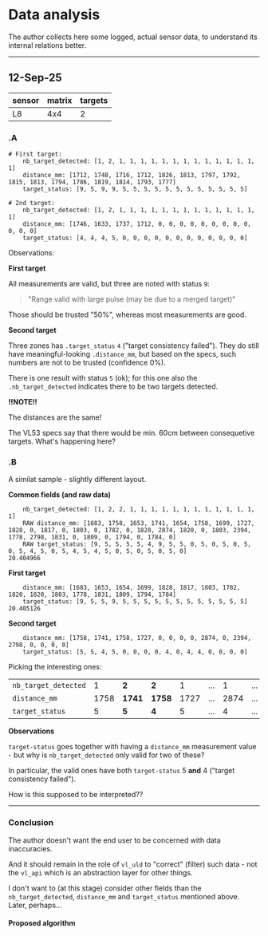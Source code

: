 # Data analysis

The author collects here some logged, actual sensor data, to understand its internal relations better.

---

## 12-Sep-25

|sensor|matrix|targets|
|---|---|---|
|L8|4x4|2|

### .A

```
# First target:
	nb_target_detected: [1, 2, 1, 1, 1, 1, 1, 1, 1, 1, 1, 1, 1, 1, 1, 1]
	distance_mm: [1712, 1748, 1716, 1712, 1826, 1813, 1797, 1792, 1815, 1813, 1794, 1786, 1819, 1814, 1793, 1777]
	target_status: [9, 5, 9, 9, 5, 5, 5, 5, 5, 5, 5, 5, 5, 5, 5, 5]

# 2nd target:
	nb_target_detected: [1, 2, 1, 1, 1, 1, 1, 1, 1, 1, 1, 1, 1, 1, 1, 1]
	distance_mm: [1746, 1633, 1737, 1712, 0, 0, 0, 0, 0, 0, 0, 0, 0, 0, 0, 0]
	target_status: [4, 4, 4, 5, 0, 0, 0, 0, 0, 0, 0, 0, 0, 0, 0, 0]
```

Observations:

**First target**

All measurements are valid, but three are noted with status `9`:

>"Range valid with large pulse (may be due to a merged target)"

Those should be trusted "50%", whereas most measurements are good.

**Second target**

Three zones has `.target_status` `4` ("target consistency failed"). They do still have meaningful-looking `.distance_mm`, but based on the specs, such numbers are not to be trusted (confidence 0%).

There is one result with status `5` (ok); for this one also the `.nb_target_detected` indicates there to be two targets detected.


**‼️NOTE‼️**

The distances are the same!

The VL53 specs say that there would be min. 60cm between consequetive targets. What's happening here?


### .B

A similat sample - slightly different layout.

**Common fields (and raw data)**

```
	nb_target_detected: [1, 2, 2, 1, 1, 1, 1, 1, 1, 1, 1, 1, 1, 1, 1, 1]
	RAW distance_mm: [1683, 1758, 1653, 1741, 1654, 1758, 1699, 1727, 1828, 0, 1817, 0, 1803, 0, 1782, 0, 1820, 2874, 1820, 0, 1803, 2394, 1778, 2798, 1831, 0, 1809, 0, 1794, 0, 1784, 0]
	RAW target_status: [9, 5, 5, 5, 5, 4, 9, 5, 5, 0, 5, 0, 5, 0, 5, 0, 5, 4, 5, 0, 5, 4, 5, 4, 5, 0, 5, 0, 5, 0, 5, 0]
20.404966
```

**First target**

```
	distance_mm: [1683, 1653, 1654, 1699, 1828, 1817, 1803, 1782, 1820, 1820, 1803, 1778, 1831, 1809, 1794, 1784]
	target_status: [9, 5, 5, 9, 5, 5, 5, 5, 5, 5, 5, 5, 5, 5, 5, 5]
20.405126
```

**Second target**

```
	distance_mm: [1758, 1741, 1758, 1727, 0, 0, 0, 0, 2874, 0, 2394, 2798, 0, 0, 0, 0]
	target_status: [5, 5, 4, 5, 0, 0, 0, 0, 4, 0, 4, 4, 0, 0, 0, 0]
```

Picking the interesting ones:

||||||||||||
|---|---|---|---|---|---|---|---|---|---|---|
|`nb_target_detected`|1|**2**|**2**|1|...|1|...|1|1|...|
|`distance_mm`|1758|**1741**|**1758**|1727|...|2874|...|2394|2798|...|
|`target_status`|5|**5**|**4**|5|...|4|...|4|4|...|

**Observations**

`target-status` goes together with having a `distance_mm` measurement value - but why is `nb_target_detected` only valid for two of these?

In particular, the valid ones have both `target-status` 5 **and** 4 ("target consistency failed"). 

How is this supposed to be interpreted??

---

### Conclusion

The author doesn't want the end user to be concerned with data inaccuracies.

And it should remain in the role of `vl_uld` to "correct" (filter) such data - not the `vl_api` which is an abstraction layer for other things.

I don't want to (at this stage) consider other fields than the `nb_target_detected`, `distance_mm` and `target_status` mentioned above. Later, perhaps...

#### Proposed algorithm

